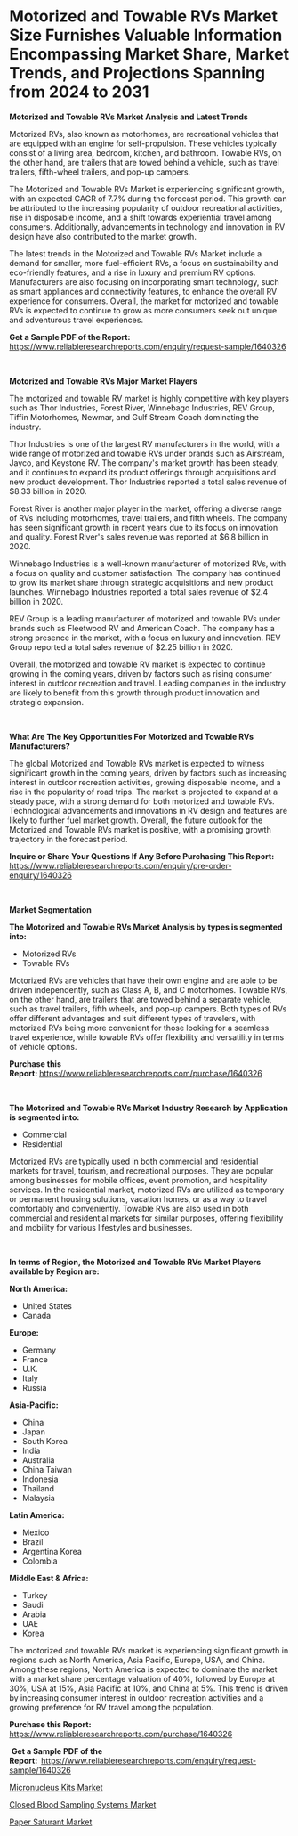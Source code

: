 <p><h1>Motorized and Towable RVs Market Size Furnishes Valuable Information Encompassing Market Share, Market Trends, and Projections Spanning from 2024 to 2031</h1></p><p><strong>Motorized and Towable RVs Market Analysis and Latest Trends</strong></p>
<p><p>Motorized RVs, also known as motorhomes, are recreational vehicles that are equipped with an engine for self-propulsion. These vehicles typically consist of a living area, bedroom, kitchen, and bathroom. Towable RVs, on the other hand, are trailers that are towed behind a vehicle, such as travel trailers, fifth-wheel trailers, and pop-up campers.</p><p>The Motorized and Towable RVs Market is experiencing significant growth, with an expected CAGR of 7.7% during the forecast period. This growth can be attributed to the increasing popularity of outdoor recreational activities, rise in disposable income, and a shift towards experiential travel among consumers. Additionally, advancements in technology and innovation in RV design have also contributed to the market growth.</p><p>The latest trends in the Motorized and Towable RVs Market include a demand for smaller, more fuel-efficient RVs, a focus on sustainability and eco-friendly features, and a rise in luxury and premium RV options. Manufacturers are also focusing on incorporating smart technology, such as smart appliances and connectivity features, to enhance the overall RV experience for consumers. Overall, the market for motorized and towable RVs is expected to continue to grow as more consumers seek out unique and adventurous travel experiences.</p></p>
<p><strong>Get a Sample PDF of the Report:&nbsp;</strong> <a href="https://www.reliableresearchreports.com/enquiry/request-sample/1640326">https://www.reliableresearchreports.com/enquiry/request-sample/1640326</a></p>
<p>&nbsp;</p>
<p><strong>Motorized and Towable RVs Major Market Players</strong></p>
<p><p>The motorized and towable RV market is highly competitive with key players such as Thor Industries, Forest River, Winnebago Industries, REV Group, Tiffin Motorhomes, Newmar, and Gulf Stream Coach dominating the industry.</p><p>Thor Industries is one of the largest RV manufacturers in the world, with a wide range of motorized and towable RVs under brands such as Airstream, Jayco, and Keystone RV. The company's market growth has been steady, and it continues to expand its product offerings through acquisitions and new product development. Thor Industries reported a total sales revenue of $8.33 billion in 2020.</p><p>Forest River is another major player in the market, offering a diverse range of RVs including motorhomes, travel trailers, and fifth wheels. The company has seen significant growth in recent years due to its focus on innovation and quality. Forest River's sales revenue was reported at $6.8 billion in 2020.</p><p>Winnebago Industries is a well-known manufacturer of motorized RVs, with a focus on quality and customer satisfaction. The company has continued to grow its market share through strategic acquisitions and new product launches. Winnebago Industries reported a total sales revenue of $2.4 billion in 2020.</p><p>REV Group is a leading manufacturer of motorized and towable RVs under brands such as Fleetwood RV and American Coach. The company has a strong presence in the market, with a focus on luxury and innovation. REV Group reported a total sales revenue of $2.25 billion in 2020.</p><p>Overall, the motorized and towable RV market is expected to continue growing in the coming years, driven by factors such as rising consumer interest in outdoor recreation and travel. Leading companies in the industry are likely to benefit from this growth through product innovation and strategic expansion.</p></p>
<p>&nbsp;</p>
<p><strong>What Are The Key Opportunities For Motorized and Towable RVs Manufacturers?</strong></p>
<p><p>The global Motorized and Towable RVs market is expected to witness significant growth in the coming years, driven by factors such as increasing interest in outdoor recreation activities, growing disposable income, and a rise in the popularity of road trips. The market is projected to expand at a steady pace, with a strong demand for both motorized and towable RVs. Technological advancements and innovations in RV design and features are likely to further fuel market growth. Overall, the future outlook for the Motorized and Towable RVs market is positive, with a promising growth trajectory in the forecast period.</p></p>
<p><strong>Inquire or Share Your Questions If Any Before Purchasing This Report:</strong> <a href="https://www.reliableresearchreports.com/enquiry/pre-order-enquiry/1640326">https://www.reliableresearchreports.com/enquiry/pre-order-enquiry/1640326</a></p>
<p>&nbsp;</p>
<p><strong>Market Segmentation</strong></p>
<p><strong>The Motorized and Towable RVs Market Analysis by types is segmented into:</strong></p>
<p><ul><li>Motorized RVs</li><li>Towable RVs</li></ul></p>
<p><p>Motorized RVs are vehicles that have their own engine and are able to be driven independently, such as Class A, B, and C motorhomes. Towable RVs, on the other hand, are trailers that are towed behind a separate vehicle, such as travel trailers, fifth wheels, and pop-up campers. Both types of RVs offer different advantages and suit different types of travelers, with motorized RVs being more convenient for those looking for a seamless travel experience, while towable RVs offer flexibility and versatility in terms of vehicle options.</p></p>
<p><strong>Purchase this Report:&nbsp;</strong><a href="https://www.reliableresearchreports.com/purchase/1640326">https://www.reliableresearchreports.com/purchase/1640326</a></p>
<p>&nbsp;</p>
<p><strong>The Motorized and Towable RVs Market Industry Research by Application is segmented into:</strong></p>
<p><ul><li>Commercial</li><li>Residential</li></ul></p>
<p><p>Motorized RVs are typically used in both commercial and residential markets for travel, tourism, and recreational purposes. They are popular among businesses for mobile offices, event promotion, and hospitality services. In the residential market, motorized RVs are utilized as temporary or permanent housing solutions, vacation homes, or as a way to travel comfortably and conveniently. Towable RVs are also used in both commercial and residential markets for similar purposes, offering flexibility and mobility for various lifestyles and businesses.</p></p>
<p>&nbsp;</p>
<p><strong>In terms of Region, the Motorized and Towable RVs Market Players available by Region are:</strong></p>
<p>
    <p> <strong> North America: </strong>
        <ul>
            <li>United States</li>
            <li>Canada</li>
        </ul>
        </p> 
    <p> <strong> Europe: </strong>
        <ul>
            <li>Germany</li>
            <li>France</li>
            <li>U.K.</li>
            <li>Italy</li>
            <li>Russia</li>
        </ul>
        </p> 
    <p> <strong> Asia-Pacific: </strong>
        <ul>
            <li>China</li>
            <li>Japan</li>
            <li>South Korea</li>
            <li>India</li>
            <li>Australia</li>
            <li>China Taiwan</li>
            <li>Indonesia</li>
            <li>Thailand</li>
            <li>Malaysia</li>
        </ul>
        </p> 
    <p> <strong> Latin America: </strong>
        <ul>
            <li>Mexico</li>
            <li>Brazil</li>
            <li>Argentina Korea</li>
            <li>Colombia</li>
        </ul>
        </p> 
    <p> <strong> Middle East & Africa: </strong>
        <ul>
            <li>Turkey</li>
            <li>Saudi</li>
            <li>Arabia</li>
            <li>UAE</li>
            <li>Korea</li>
        </ul>
    </p>
    </p>
<p><p>The motorized and towable RVs market is experiencing significant growth in regions such as North America, Asia Pacific, Europe, USA, and China. Among these regions, North America is expected to dominate the market with a market share percentage valuation of 40%, followed by Europe at 30%, USA at 15%, Asia Pacific at 10%, and China at 5%. This trend is driven by increasing consumer interest in outdoor recreation activities and a growing preference for RV travel among the population.</p></p>
<p><strong>Purchase this Report: </strong><a href="https://www.reliableresearchreports.com/purchase/1640326">https://www.reliableresearchreports.com/purchase/1640326</a></p>
<p>&nbsp;<strong>Get a Sample PDF of the Report:&nbsp;&nbsp;</strong><a href="https://www.reliableresearchreports.com/enquiry/request-sample/1640326">https://www.reliableresearchreports.com/enquiry/request-sample/1640326</a></p>
<p><strong></strong></p>
<p><p><a href="https://view.publitas.com/reportprime-1/micronucleus-kits-market-size-evaluating-its-market-trends-growth-and-projections-2023-2030/">Micronucleus Kits Market</a></p><p><a href="https://view.publitas.com/reportprime-1/closed-blood-sampling-systems-market-growth-market-trends-covid-19-impact-and-forecasts-for-period-from-2023-2030/">Closed Blood Sampling Systems Market</a></p><p><a href="https://view.publitas.com/reportprime-1/global-paper-saturant-market-by-types-applications-and-major-players-with-regional-growth-rate-analysis-and-development-situation-from-2023-to-2030/">Paper Saturant Market</a></p></p>